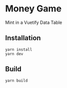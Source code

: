 # Money Game

Mint in a Vuetify Data Table

## Installation

```
yarn install
yarn dev
```

## Build

```
yarn build
```
